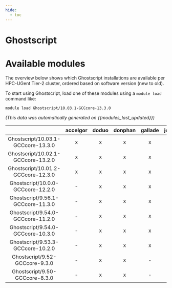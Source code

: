 ```yaml
---
hide:
  - toc
---
```


Ghostscript
===========

# Available modules


The overview below shows which Ghostscript installations are available per HPC-UGent Tier-2 cluster, ordered based on software version (new to old).

To start using Ghostscript, load one of these modules using a `module load` command like:

```shell
module load Ghostscript/10.03.1-GCCcore-13.3.0
```

*(This data was automatically generated on {{modules_last_updated}})*  

| |accelgor|doduo|donphan|gallade|joltik|shinx|
| :---: | :---: | :---: | :---: | :---: | :---: | :---: |
|Ghostscript/10.03.1-GCCcore-13.3.0|x|x|x|x|x|x|
|Ghostscript/10.02.1-GCCcore-13.2.0|x|x|x|x|x|x|
|Ghostscript/10.01.2-GCCcore-12.3.0|x|x|x|x|x|x|
|Ghostscript/10.0.0-GCCcore-12.2.0|-|x|x|x|-|-|
|Ghostscript/9.56.1-GCCcore-11.3.0|-|x|x|x|-|-|
|Ghostscript/9.54.0-GCCcore-11.2.0|-|x|x|x|-|-|
|Ghostscript/9.54.0-GCCcore-10.3.0|-|x|x|x|-|-|
|Ghostscript/9.53.3-GCCcore-10.2.0|-|x|x|x|-|-|
|Ghostscript/9.52-GCCcore-9.3.0|-|x|x|-|-|-|
|Ghostscript/9.50-GCCcore-8.3.0|-|x|x|-|-|-|
